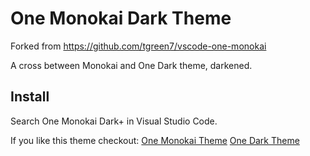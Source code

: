 # One Monokai Dark Theme

Forked from https://github.com/tgreen7/vscode-one-monokai

A cross between Monokai and One Dark theme, darkened.

## Install

Search One Monokai Dark+ in Visual Studio Code.

If you like this theme checkout:
[One Monokai Theme](https://marketplace.visualstudio.com/items?itemName=azemoh.one-monokai)
[One Dark Theme](https://marketplace.visualstudio.com/items?itemName=azemoh.theme-onedark)
